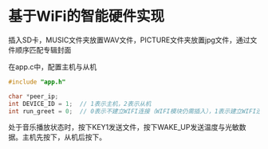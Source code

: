 # 基于WiFi的智能硬件实现

插入SD卡，MUSIC文件夹放置WAV文件，PICTURE文件夹放置jpg文件，通过文件顺序匹配专辑封面

在app.c中，配置主机与从机
```c
#include "app.h"

char *peer_ip;
int DEVICE_ID = 1;  // 1表示主机，2表示从机
int run_greet = 0;  // 0表示不建立WIFI连接（WIFI模块仍需插入），1表示建立WIFI连接
```

处于音乐播放状态时，按下KEY1发送文件，按下WAKE_UP发送温度与光敏数据。主机先按下，从机后按下。
